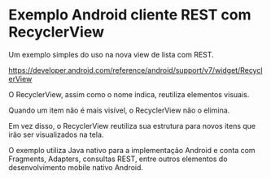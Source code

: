 # Exemplo Android cliente REST com RecyclerView 

Um exemplo simples do uso na nova view de lista com REST.

https://developer.android.com/reference/android/support/v7/widget/RecyclerView

O RecyclerView, assim como o nome indica, reutiliza elementos visuais.<br>

Quando um item não é mais visível, o RecyclerView não o elimina.

Em vez disso, o RecyclerView reutiliza sua estrutura para novos itens que irão ser visualizados na tela. 

O exemplo utiliza Java nativo para a implementação Android e conta com Fragments, Adapters, consultas REST, entre outros elementos do desenvolvimento mobile nativo Android.
